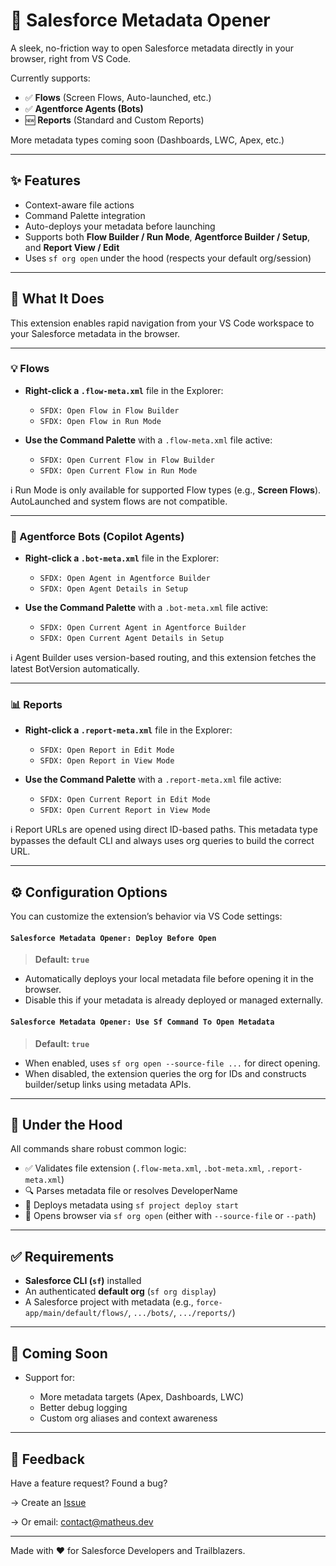 # 🚀 Salesforce Metadata Opener

A sleek, no-friction way to open Salesforce metadata directly in your browser, right from VS Code.

Currently supports:

- ✅ **Flows** (Screen Flows, Auto-launched, etc.)
- ✅ **Agentforce Agents (Bots)**
- 🆕 **Reports** (Standard and Custom Reports)

More metadata types coming soon (Dashboards, LWC, Apex, etc.)

---

## ✨ Features

- Context-aware file actions
- Command Palette integration
- Auto-deploys your metadata before launching
- Supports both **Flow Builder / Run Mode**, **Agentforce Builder / Setup**, and **Report View / Edit**
- Uses `sf org open` under the hood (respects your default org/session)

---

## 🧠 What It Does

This extension enables rapid navigation from your VS Code workspace to your Salesforce metadata in the browser.

---

### 💡 Flows

- **Right-click a `.flow-meta.xml`** file in the Explorer:

  - `SFDX: Open Flow in Flow Builder`
  - `SFDX: Open Flow in Run Mode`

- **Use the Command Palette** with a `.flow-meta.xml` file active:

  - `SFDX: Open Current Flow in Flow Builder`
  - `SFDX: Open Current Flow in Run Mode`

ℹ️ Run Mode is only available for supported Flow types (e.g., **Screen Flows**). AutoLaunched and system flows are not compatible.

---

### 🤖 Agentforce Bots (Copilot Agents)

- **Right-click a `.bot-meta.xml`** file in the Explorer:

  - `SFDX: Open Agent in Agentforce Builder`
  - `SFDX: Open Agent Details in Setup`

- **Use the Command Palette** with a `.bot-meta.xml` file active:

  - `SFDX: Open Current Agent in Agentforce Builder`
  - `SFDX: Open Current Agent Details in Setup`

ℹ️ Agent Builder uses version-based routing, and this extension fetches the latest BotVersion automatically.

---

### 📊 Reports

- **Right-click a `.report-meta.xml`** file in the Explorer:

  - `SFDX: Open Report in Edit Mode`
  - `SFDX: Open Report in View Mode`

- **Use the Command Palette** with a `.report-meta.xml` file active:

  - `SFDX: Open Current Report in Edit Mode`
  - `SFDX: Open Current Report in View Mode`

ℹ️ Report URLs are opened using direct ID-based paths. This metadata type bypasses the default CLI and always uses org queries to build the correct URL.

---

## ⚙️ Configuration Options

You can customize the extension’s behavior via VS Code settings:

#### `Salesforce Metadata Opener: Deploy Before Open`

> **Default: `true`**

- Automatically deploys your local metadata file before opening it in the browser.
- Disable this if your metadata is already deployed or managed externally.

#### `Salesforce Metadata Opener: Use Sf Command To Open Metadata`

> **Default: `true`**

- When enabled, uses `sf org open --source-file ...` for direct opening.
- When disabled, the extension queries the org for IDs and constructs builder/setup links using metadata APIs.

---

## 🧩 Under the Hood

All commands share robust common logic:

- ✅ Validates file extension (`.flow-meta.xml`, `.bot-meta.xml`, `.report-meta.xml`)
- 🔍 Parses metadata file or resolves DeveloperName
- 🚀 Deploys metadata using `sf project deploy start`
- 🔗 Opens browser via `sf org open` (either with `--source-file` or `--path`)

---

## ✅ Requirements

- **Salesforce CLI (`sf`)** installed
- An authenticated **default org** (`sf org display`)
- A Salesforce project with metadata (e.g., `force-app/main/default/flows/`, `.../bots/`, `.../reports/`)

---

## 🔮 Coming Soon

- Support for:

  - More metadata targets (Apex, Dashboards, LWC)
  - Better debug logging
  - Custom org aliases and context awareness

---

## 📣 Feedback

Have a feature request? Found a bug?

→ Create an [Issue](https://github.com/gitmatheus/sf-metadata-opener/issues)

→ Or email: [contact@matheus.dev](mailto:contact@matheus.dev)

---

Made with ❤️ for Salesforce Developers and Trailblazers.
